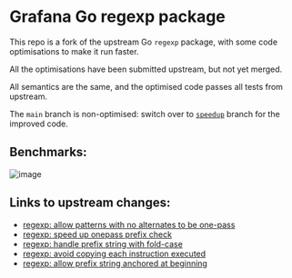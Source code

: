 # Grafana Go regexp package
This repo is a fork of the upstream Go `regexp` package, with some code optimisations to make it run faster.

All the optimisations have been submitted upstream, but not yet merged.

All semantics are the same, and the optimised code passes all tests from upstream.

The `main` branch is non-optimised: switch over to [`speedup`](https://github.com/robomotionio/regexptr/tree/speedup) branch for the improved code.

## Benchmarks:

![image](https://user-images.githubusercontent.com/8125524/152182951-856549ed-6044-4285-b799-69b31f598e32.png)

## Links to upstream changes:
* [regexp: allow patterns with no alternates to be one-pass](https://go-review.googlesource.com/c/go/+/353711)
* [regexp: speed up onepass prefix check](https://go-review.googlesource.com/c/go/+/354909)
* [regexp: handle prefix string with fold-case](https://go-review.googlesource.com/c/go/+/358756)
* [regexp: avoid copying each instruction executed](https://go-review.googlesource.com/c/go/+/355789)
* [regexp: allow prefix string anchored at beginning](https://go-review.googlesource.com/c/go/+/377294)
